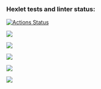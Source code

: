 ### Hexlet tests and linter status:
[![Actions Status](https://github.com/AleksandraSolonevich/frontend-project-lvl1/workflows/hexlet-check/badge.svg)](https://github.com/AleksandraSolonevich/frontend-project-lvl1/actions)

<a href="https://codeclimate.com/github/AleksandraSolonevich/frontend-project-lvl1/maintainability"><img src="https://api.codeclimate.com/v1/badges/a2459e6ac672b5c09fb0/maintainability" /></a>

<a href="https://asciinema.org/a/WJvZX51IdzbPmoNAhuD3662l4" target="_blank"><img src="https://asciinema.org/a/WJvZX51IdzbPmoNAhuD3662l4.svg" /></a>

<a href="https://asciinema.org/a/Fb1Xyq3YVKK6ZlWRK2P871bqz" target="_blank"><img src="https://asciinema.org/a/Fb1Xyq3YVKK6ZlWRK2P871bqz.svg" /></a>

<a href="https://asciinema.org/a/SjbuLVhlztWw1T59S0MW6jJh9" target="_blank"><img src="https://asciinema.org/a/SjbuLVhlztWw1T59S0MW6jJh9.svg" /></a>

<a href="https://asciinema.org/a/PKpJiSdHYsfoYTAfGLbbOt35e" target="_blank"><img src="https://asciinema.org/a/PKpJiSdHYsfoYTAfGLbbOt35e.svg" /></a>